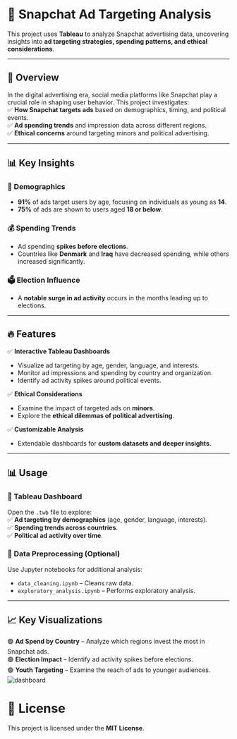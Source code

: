 # 🚀 Snapchat Ad Targeting Analysis  

This project uses **Tableau** to analyze Snapchat advertising data, uncovering insights into **ad targeting strategies, spending patterns, and ethical considerations**.  

---

## 📌 Overview  

In the digital advertising era, social media platforms like Snapchat play a crucial role in shaping user behavior. This project investigates:  
✅ **How Snapchat targets ads** based on demographics, timing, and political events.  
✅ **Ad spending trends** and impression data across different regions.  
✅ **Ethical concerns** around targeting minors and political advertising.  

---

## 📊 Key Insights  

### 📍 Demographics  
- **91%** of ads target users by age, focusing on individuals as young as **14**.  
- **75%** of ads are shown to users aged **18 or below**.  

### 💰 Spending Trends  
- Ad spending **spikes before elections**.  
- Countries like **Denmark** and **Iraq** have decreased spending, while others increased significantly.  

### 🗳️ Election Influence  
- A **notable surge in ad activity** occurs in the months leading up to elections.  

---

## 🔥 Features  

✅ **Interactive Tableau Dashboards**  
   - Visualize ad targeting by age, gender, language, and interests.  
   - Monitor ad impressions and spending by country and organization.  
   - Identify ad activity spikes around political events.  

✅ **Ethical Considerations**  
   - Examine the impact of targeted ads on **minors**.  
   - Explore the **ethical dilemmas of political advertising**.  

✅ **Customizable Analysis**  
   - Extendable dashboards for **custom datasets and deeper insights**.  

---

## 📊 Usage  

### 🔹 Tableau Dashboard  
Open the `.twb` file to explore:  
✅ **Ad targeting by demographics** (age, gender, language, interests).  
✅ **Spending trends across countries**.  
✅ **Political ad activity over time**.  

### 📌 Data Preprocessing (Optional)  
Use Jupyter notebooks for additional analysis:  
- `data_cleaning.ipynb` – Cleans raw data.  
- `exploratory_analysis.ipynb` – Performs exploratory analysis.  

---

## 📈 Key Visualizations  

🟢 **Ad Spend by Country** – Analyze which regions invest the most in Snapchat ads.  
🟢 **Election Impact** – Identify ad activity spikes before elections.  
🟢 **Youth Targeting** – Examine the reach of ads to younger audiences.  
![dashboard](https://github.com/user-attachments/assets/37c8666f-388f-43ec-8908-465db9168d76)




# 📜 License

This project is licensed under the **MIT License**.  

